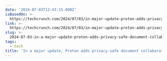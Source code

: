 ```yaml
---
date: '2024-07-03T12:43:15.000Z'
isBasedOn: >-
  https://techcrunch.com/2024/07/03/in-major-update-proton-adds-privacy-safe-document-collaboration-to-drive-its-freemium-e2ee-cloud-storage-service/
link: >-
  https://techcrunch.com/2024/07/03/in-major-update-proton-adds-privacy-safe-document-collaboration-to-drive-its-freemium-e2ee-cloud-storage-service/
slug: >-
  2024-07-03-in-a-major-update-proton-adds-privacy-safe-document-collaboration-to-drive
tags:
  - tech
title: 'In a major update, Proton adds privacy-safe document collaboration to Drive'
---
```

 
